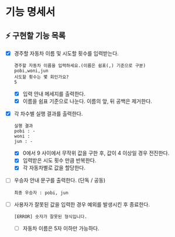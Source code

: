 # 기능 명세서

## ⚡ 구현할 기능 목록

- [x] 경주할 자동차 이름 및 시도할 횟수를 입력받는다.

  ```
  경주할 자동차 이름을 입력하세요.(이름은 쉼표(,) 기준으로 구분)
  pobi,woni,jun
  시도할 횟수는 몇 회인가요?
  5
  ```
  - [x] 입력 안내 메세지를 출력한다.
  - [x] 이름을 쉼표 기준으로 나눈다. 이름의 앞, 뒤 공백은 제거한다.

- [x] 각 차수별 실행 결과를 출력한다.

  ```
  실행 결과
  pobi : -
  woni :
  jun : -
  ```

  - [x] 0에서 9 사이에서 무작위 값을 구한 후, 값이 4 이상일 경우 전진한다.
  - [x] 입력받은 시도 횟수 만큼 반복한다.
  - [x] 각 자동차별로 값을 할당한다.

- [ ] 우승자 안내 문구를 출력한다. (단독 / 공동)

  ```
  최종 우승자 : pobi, jun
  ```

- [ ] 사용자가 잘못된 값을 입력한 경우 예외를 발생시킨 후 종료한다.
  ```
  [ERROR] 숫자가 잘못된 형식입니다.
  ```
  - [ ] 자동차 이름은 5자 이하만 가능하다.
